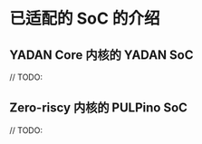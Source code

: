 # 已适配的 SoC 的介绍  

## YADAN Core 内核的 YADAN SoC  
// TODO:  
  
## Zero-riscy 内核的 PULPino SoC  
// TODO:  
  